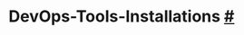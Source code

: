 # DevOps-Tools-Installations [#](https://github.com/DevMadhup/DevOps-Tools-Installations/tree/main)
